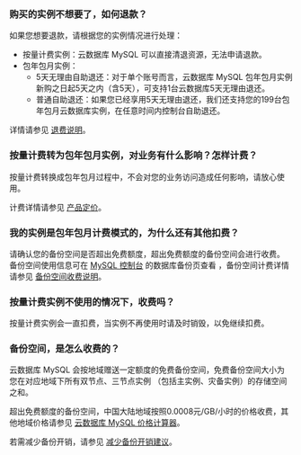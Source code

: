 
### 购买的实例不想要了，如何退款？
如果您想要退款，请根据您的实例情况进行处理：
- 按量计费实例：云数据库 MySQL 可以直接清退资源，无法申请退款。
- 包年包月实例：
  - 5天无理由自助退还：对于单个账号而言，云数据库 MySQL 包年包月实例新购之日起5天之内（含5天），可支持1台云数据库5天无理由退还。
  - 普通自助退还：如果您已经享用5天无理由退还，我们还支持您的199台包年包月云数据库实例，在任意时间内控制台自助退还。

详情请参见 [退费说明](https://cloud.tencent.com/document/product/236/14618)。 

### 按量计费转为包年包月实例，对业务有什么影响？怎样计费？
按量计费转换成包年包月过程中，不会对您的业务访问造成任何影响，请放心使用。 

计费详情请参见 [产品定价](https://buy.cloud.tencent.com/price/cdb/overview)。 


### 我的实例是包年包月计费模式的，为什么还有其他扣费？
请确认您的备份空间是否超出免费额度，超出免费额度的备份空间会进行收费。
备份空间使用信息可在 [MySQL 控制台](https://console.cloud.tencent.com/mysql/backup/index) 的数据库备份页查看 ，备份空间计费详情请参见 [备份空间收费说明](https://cloud.tencent.com/document/product/236/36263)。

### 按量计费实例不使用的情况下，收费吗？
按量计费实例会一直扣费，当实例不再使用时请及时销毁，以免继续扣费。


### 备份空间，是怎么收费的？
云数据库 MySQL 会按地域赠送一定额度的免费备份空间，免费备份空间大小为您在对应地域下所有双节点、三节点实例 （包括主实例、灾备实例）的存储空间之和。 

超出免费额度的备份空间，中国大陆地域按照0.0008元/GB/小时的价格收费，其他地域价格请参见 [云数据库 MySQL 价格计算器](https://buy.cloud.tencent.com/price/cdb/calculator)。

若需减少备份开销，请参见  [减少备份开销建议](https://cloud.tencent.com/document/product/236/36263#.E5.87.8F.E5.B0.91.E5.A4.87.E4.BB.BD.E5.BC.80.E9.94.80.E5.BB.BA.E8.AE.AE)。

